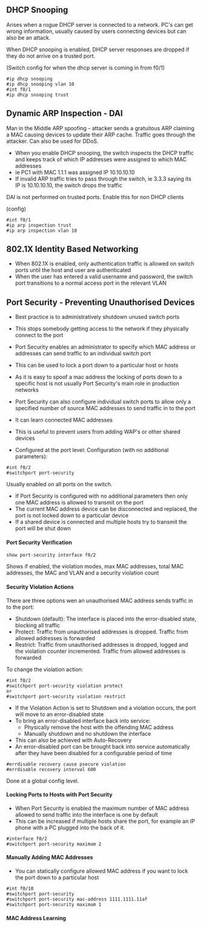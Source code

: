 ## DHCP Snooping

Arises when a rogue DHCP server is connected to a network. PC's can get wrong information, usually caused by users connecting devices but can also be an attack.

When DHCP snooping is enabled, DHCP server responses are dropped if they do not arrive on a trusted port.

(Switch config for when the dhcp server is coming in from f0/1)
```
#ip dhcp snooping
#ip dhcp snooping vlan 10
#int f0/1
#ip dhcp snooping trust
```

## Dynamic ARP Inspection - DAI

Man in the Middle ARP spoofing - attacker sends a gratuitous ARP claiming a MAC causing devices to update their ARP cache. Traffic goes through the attacker. Can also be used for DDoS. 

- When you enable DHCP snooping, the switch inspects the DHCP traffic and keeps track of which IP addresses were assigned to which MAC addresses
- ie PC1 with MAC 1.1.1 was assigned IP 10.10.10.10
- If invalid ARP traffic tries to pass through the switch, ie 3.3.3 saying its IP is 10.10.10.10, the switch drops the traffic

DAI is not performed on trusted ports. Enable this for non DHCP clients

(config)
```
#int f0/1
#ip arp inspection trust 
#ip arp inspection vlan 10
```

## 802.1X Identity Based Networking

- When 802.1X is enabled, only authentication traffic is allowed on switch ports until the host and user are authenticated
- When the user has entered a valid username and password, the switch port transitions to a normal access port in the relevant VLAN 

## Port Security - Preventing Unauthorised Devices 

- Best practice is to administratively shutdown unused switch ports
- This stops somebody getting access to the network if they physically connect to the port

- Port Security enables an administrator to specify which MAC address or addresses can send traffic to an individual switch port
- This can be used to lock a port down to a particular host or hosts
-  As it is easy to spoof a mac address the locking of ports down to a specific host is not usually Port Security's main role in production networks
-  Port Security can also configure individual switch ports to allow only a specified number of source MAC addresses to send traffic in to the port
-  It can learn connected MAC addresses
-  This is useful to prevent users from adding WAP's or other shared devices 
-  Configured at the port level:
Configuration (with no additional parameters):
```
#int f0/2
#switchport port-security
```
Usually enabled on all ports on the switch.
* If Port Security is configured with no additional parameters then only one MAC address is allowed to transmit on the port 
* The current MAC address device can be disconnected and replaced, the port is not locked down to a particular device
* If a shared device is connected and multiple hosts try to transmit the port will be shut down

#### Port Security Verification 
```
show port-security interface f0/2
```

Shows if enabled, the violation modes, max MAC addresses, total MAC addresses, the MAC and VLAN and a security violation count 

#### Security Violation Actions

There are three options wen an unauthorised MAC address sends traffic in to the port:

* Shutdown (default): The interface is placed into the error-disabled state, blocking all traffic
* Protect: Traffic from unauthorised addresses is dropped. Traffic from allowed addresses is forwarded
* Restrict: Traffic from unauthorised addresses is dropped, logged and the violation counter incremented. Traffic from allowed addresses is forwarded

To change the violation action:
```
#int f0/2
#switchport port-security violation protect 
or
#switchport port-security violation restrict 
```

- If the Violation Action is set to Shutdown and a violation occurs, the port will move to an error-disabled state
- To bring an error-disabled interface back into service:
    * Physically remove the host with the offending MAC address 
    * Manually shutdown and no shutdown the interface 
- This can also be achieved with Auto-Recovery
- An error-disabled port can be brought back into service automatically after they have been disabled for a configurable period of time 
```
#errdisable recovery cause psecure violation
#errdisable recovery interval 600
```

Done at a global config level.

#### Locking Ports to Hosts with Port Security 

- When Port Security is enabled the maximum number of MAC address allowed to send traffic into the interface is one by default
- This can be increased if multiple hosts share the port, for example an IP phone with a PC plugged into the back of it.
```
#interface f0/2
#switchport port-security maximum 2
```

#### Manually Adding MAC Addresses
- You can statically configure allowed MAC address if you want to lock the port down to a particular host 
```
#int f0/10
#switchport port-security
#switchport port-security mac-address 1111.1111.11af 
#switchport port-security maximum 1
```

#### MAC Address Learning

